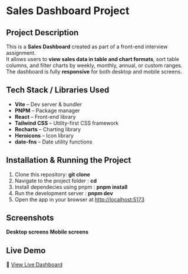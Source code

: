# Sales Dashboard Project

## Project Description
This is a **Sales Dashboard** created as part of a front-end interview assignment.  
It allows users to **view sales data in table and chart formats**, sort table columns, and filter charts by weekly, monthly, annual, or custom ranges. The dashboard is fully **responsive** for both desktop and mobile screens.

## Tech Stack / Libraries Used
- **Vite** – Dev server & bundler
- **PNPM** – Package manager
- **React** – Front-end library
- **Tailwind CSS** – Utility-first CSS framework
- **Recharts** – Charting library
- **Heroicons** – Icon library
- **date-fns** – Date utility functions

## Installation & Running the Project
1. Clone this repository: **git clone <repo-url>**
2. Navigate to the project folder : **cd <project-folder>**
3. Install dependecies using pnpm : **pnpm install**
4. Run the development server : **pnpm dev**
5. Open the app in your browser at [http://localhost:5173](http://localhost:5173)


## Screenshots
**Desktop screens**
**Mobile screens**

## Live Demo
🚀 [View Live Dashboard]()